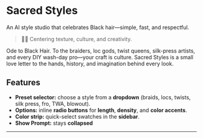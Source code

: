 
# Sacred Styles

An AI style studio that celebrates Black hair—simple, fast, and respectful.

> ✊🏾 Centering texture, culture, and creativity.

Ode to Black Hair.
To the braiders, loc gods, twist queens, silk-press artists, and every DIY wash-day pro—your craft is culture. Sacred Styles is a small love letter to the hands, history, and imagination behind every look.

## Features 

* **Preset selector:** choose a style from a **dropdown** (braids, locs, twists, silk press, fro, TWA, blowout).
* **Options:** inline **radio buttons** for **length**, **density**, and **color accents**.
* **Color strip:** quick-select swatches in the **sidebar**.
* **Show Prompt:** stays **collapsed**



---

